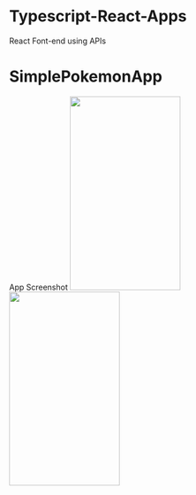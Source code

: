 # Typescript-React-Apps
React Font-end using APIs 

# SimplePokemonApp
App Screenshot
<img src="https://raw.githubusercontent.com/alphoenixbiz/Typescript-React-Apps/Capture.jpg" width="200" height="350">
<img src="https://raw.githubusercontent.com/alphoenixbiz/Typescript-React-Apps/Capture1.jpg" width="200" height="350">




